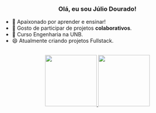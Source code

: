 ### <div align="center">Olá, eu sou Júlio Dourado!</div>

- 🌱 Apaixonado por aprender e ensinar!
- 👯 Gosto de participar de projetos **colaborativos**.
- 🤔 Curso Engenharia na UNB.
- 😄 Atualmente criando projetos Fullstack.
##
<div align="center">
  <a href="https://github.com/julio-dourado">
    <img height="138em"
      src="https://github-readme-stats.vercel.app/api?username=julio-dourado&show_icons=true&theme=radical&include_all_commits=true&count_private=true" />
    <img height="138em"
      src="https://github-readme-stats.vercel.app/api/top-langs/?username=julio-dourado&layout=compact&langs_count=7&theme=radical" />
 </div>
